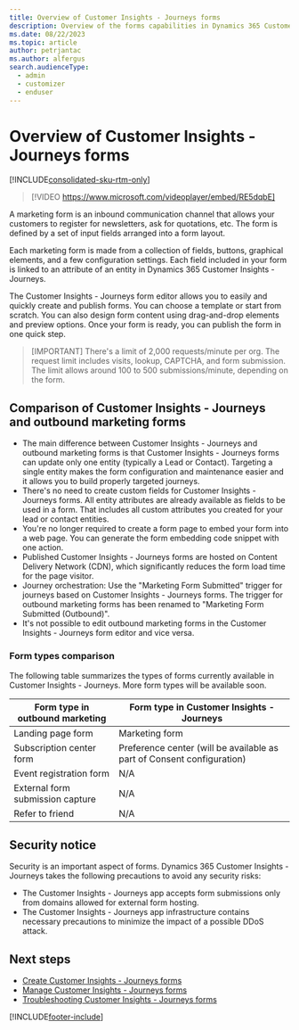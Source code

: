 ```yaml
---
title: Overview of Customer Insights - Journeys forms
description: Overview of the forms capabilities in Dynamics 365 Customer Insights - Journeys. 
ms.date: 08/22/2023
ms.topic: article
author: petrjantac
ms.author: alfergus
search.audienceType: 
  - admin
  - customizer
  - enduser
---
```


# Overview of Customer Insights - Journeys forms

[!INCLUDE[consolidated-sku-rtm-only](./includes/consolidated-sku-rtm-only.md)]

> [!VIDEO https://www.microsoft.com/videoplayer/embed/RE5dqbE]

A marketing form is an inbound communication channel that allows your customers to register for newsletters, ask for quotations, etc. The form is defined by a set of input fields arranged into a form layout.

Each marketing form is made from a collection of fields, buttons, graphical elements, and a few configuration settings. Each field included in your form is linked to an attribute of an entity in Dynamics 365 Customer Insights - Journeys.

The Customer Insights - Journeys form editor allows you to easily and quickly create and publish forms. You can choose a template or start from scratch. You can also design form content using drag-and-drop elements and preview options. Once your form is ready, you can publish the form in one quick step.

> [IMPORTANT]
> There's a limit of 2,000 requests/minute per org. The request limit includes visits, lookup, CAPTCHA, and form submission. The limit allows around 100 to 500 submissions/minute, depending on the form.

## Comparison of Customer Insights - Journeys and outbound marketing forms

- The main difference between Customer Insights - Journeys and outbound marketing forms is that Customer Insights - Journeys forms can update only one entity (typically a Lead or Contact). Targeting a single entity makes the form configuration and maintenance easier and it allows you to build properly targeted journeys.
- There's no need to create custom fields for Customer Insights - Journeys forms. All entity attributes are already available as fields to be used in a form. That includes all custom attributes you created for your lead or contact entities.
- You're no longer required to create a form page to embed your form into a web page. You can generate the form embedding code snippet with one action.
- Published Customer Insights - Journeys forms are hosted on Content Delivery Network (CDN), which significantly reduces the form load time for the page visitor.
- Journey orchestration: Use the "Marketing Form Submitted" trigger for journeys based on Customer Insights - Journeys forms. The trigger for outbound marketing forms has been renamed to "Marketing Form Submitted (Outbound)".
- It's not possible to edit outbound marketing forms in the Customer Insights - Journeys form editor and vice versa.

### Form types comparison

The following table summarizes the types of forms currently available in Customer Insights - Journeys. More form types will be available soon.

| Form type in outbound marketing | Form type in Customer Insights - Journeys |  
|---|---|
| Landing page form  | Marketing form  |
| Subscription center form | Preference center (will be available as part of Consent configuration) |
| Event registration form | N/A |
| External form submission capture | N/A |
| Refer to friend | N/A |

## Security notice

Security is an important aspect of forms. Dynamics 365 Customer Insights - Journeys takes the following precautions to avoid any security risks:

- The Customer Insights - Journeys app accepts form submissions only from domains allowed for external form hosting.
- The Customer Insights - Journeys app infrastructure contains necessary precautions to minimize the impact of a possible DDoS attack.

## Next steps

- [Create Customer Insights - Journeys forms](real-time-marketing-form-create.md)
- [Manage Customer Insights - Journeys forms](real-time-marketing-manage-forms.md)
- [Troubleshooting Customer Insights - Journeys forms](real-time-marketing-troubleshooting-forms.md)

[!INCLUDE[footer-include](./includes/footer-banner.md)]
